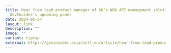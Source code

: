```yaml
---
title: Hear from lead product manager of SG's WOG API management solution at
  GovInsider’s upcoming panel
date: 2024-05-24
layout: link
description: ""
image: ""
variant: tiptap
external: https://govinsider.asia/intl-en/article/hear-from-lead-product-manager-of-singapores-whole-of-government-api-management-solution-at-govinsiders-upcoming-panel
---
```

